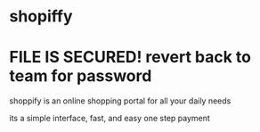 # shopiffy
# FILE IS SECURED! revert back to team for password

shoppify is an online shopping portal for all your daily needs

its a simple interface, fast, and easy one step payment
